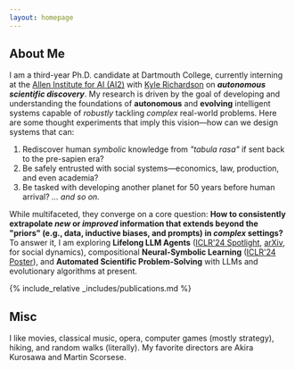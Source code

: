 ```yaml
---
layout: homepage
---
```


## About Me

I am a third-year Ph.D. candidate at Dartmouth College, currently interning at the [Allen Institute for AI (AI2)](https://allenai.org/) with [Kyle Richardson](https://www.nlp-kyle.com/) on ***autonomous scientific discovery***. My research is driven by the goal of developing and understanding the foundations of **autonomous** and **evolving** intelligent systems capable of *robustly* tackling *complex* real-world problems. Here are some thought experiments that imply this vision—how can we design systems that can:
1. Rediscover human *symbolic* knowledge from *"tabula rasa"* if sent back to the pre-sapien era?
2. Be safely entrusted with social systems—economics, law, production, and even academia?
3. Be tasked with developing another planet for 50 years before human arrival?
*... and so on.*

While multifaceted, they converge on a core question: **How to consistently extrapolate *new* or *improved* information that extends beyond the "priors" (e.g., data, inductive biases, and prompts) in *complex* settings?** To answer it, I am exploring **Lifelong LLM Agents** ([ICLR'24 Spotlight](https://openreview.net/pdf?id=s9z0HzWJJp), [arXiv](https://arxiv.org/pdf/2409.17266), for social dynamics), compositional **Neural-Symbolic Learning** ([ICLR'24 Poster](https://openreview.net/pdf?id=uqxBTcWRnj)), and **Automated Scientific Problem-Solving** with LLMs and evolutionary algorithms at present.


{% include_relative _includes/publications.md %}



## Misc

I like movies, classical music, opera, computer games (mostly strategy), hiking, and random walks (literally). My favorite directors are Akira Kurosawa and Martin Scorsese. 

